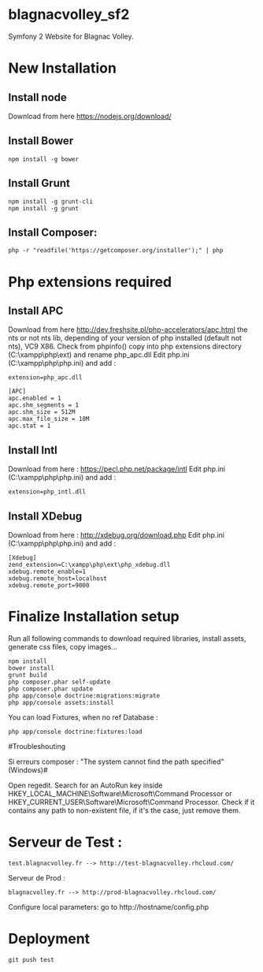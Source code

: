 blagnacvolley_sf2
=================

Symfony 2 Website for Blagnac Volley.

# New Installation

## Install node
Download from here https://nodejs.org/download/

## Install Bower

```
npm install -g bower
```

## Install Grunt

```
npm install -g grunt-cli
npm install -g grunt
```

## Install Composer:

```
php -r "readfile('https://getcomposer.org/installer');" | php
```

# Php extensions required
## Install APC

Download from here http://dev.freshsite.pl/php-accelerators/apc.html the nts or not nts lib, depending of your version of php installed (default not nts), VC9 X86. Check from phpinfo()
copy into php extensions directory (C:\xampp\php\ext) and rename php_apc.dll
Edit php.ini (C:\xampp\php\php.ini) and add :

```
extension=php_apc.dll

[APC]
apc.enabled = 1
apc.shm_segments = 1
apc.shm_size = 512M
apc.max_file_size = 10M
apc.stat = 1
```

## Install Intl

Download from here : https://pecl.php.net/package/intl
Edit php.ini (C:\xampp\php\php.ini) and add :

```
extension=php_intl.dll
```

## Install XDebug

Download from here : http://xdebug.org/download.php
Edit php.ini (C:\xampp\php\php.ini) and add :

```
[Xdebug]
zend_extension=C:\xampp\php\ext\php_xdebug.dll
xdebug.remote_enable=1
xdebug.remote_host=localhost
xdebug.remote_port=9000
```

# Finalize Installation setup
Run all following commands to download required libraries, install assets, generate css files, copy images...

```
npm install
bower install
grunt build
php composer.phar self-update
php composer.phar update
php app/console doctrine:migrations:migrate
php app/console assets:install
```

You can load Fixtures, when no ref Database :

```
php app/console doctrine:fixtures:load
```

#Troubleshouting

Si erreurs composer : "The system cannot find the path specified" (Windows)#

Open regedit.
Search for an AutoRun key inside HKEY_LOCAL_MACHINE\Software\Microsoft\Command Processor or HKEY_CURRENT_USER\Software\Microsoft\Command Processor.
Check if it contains any path to non-existent file, if it's the case, just remove them.

# Serveur de Test :

```
test.blagnacvolley.fr --> http://test-blagnacvolley.rhcloud.com/
```

Serveur de Prod :

```
blagnacvolley.fr --> http://prod-blagnacvolley.rhcloud.com/
```

Configure local parameters: go to http://hostname/config.php

# Deployment

```
git push test
```